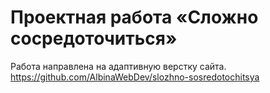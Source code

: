 # Проектная работа «Сложно сосредоточиться»

Работа направлена на адаптивную верстку сайта.
https://github.com/AlbinaWebDev/slozhno-sosredotochitsya
